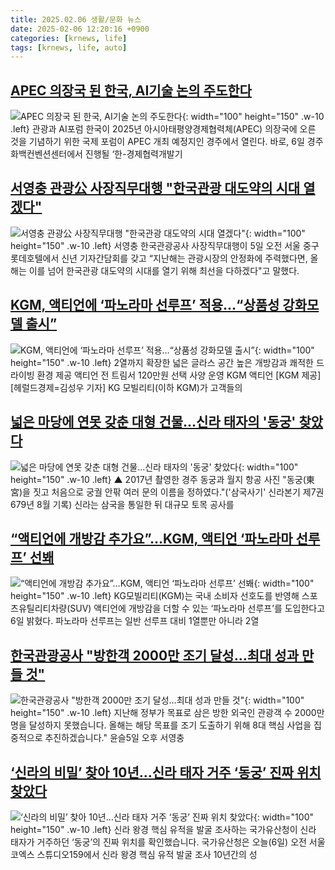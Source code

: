 ```yaml
---
title: 2025.02.06 생활/문화 뉴스
date: 2025-02-06 12:20:16 +0900
categories: [krnews, life]
tags: [krnews, life, auto]
---
```

## [APEC 의장국 된 한국, AI기술 논의 주도한다](https://n.news.naver.com/mnews/article/016/0002424598)

![APEC 의장국 된 한국, AI기술 논의 주도한다](https://mimgnews.pstatic.net/image/origin/016/2025/02/06/2424598.jpg?type=nf220_150){: width="100" height="150" .w-10 .left}
관광과 AI포럼 한국이 2025년 아시아태평양경제협력체(APEC) 의장국에 오른 것을 기념하기 위한 국제 포럼이 APEC 개최 예정지인 경주에서 열린다. 바로, 6일 경주 화백컨벤션센터에서 진행될 ‘한-경제협력개발기

## [서영충 관광公 사장직무대행 "한국관광 대도약의 시대 열겠다"](https://n.news.naver.com/mnews/article/014/0005304047)

![서영충 관광公 사장직무대행 "한국관광 대도약의 시대 열겠다"](https://mimgnews.pstatic.net/image/origin/014/2025/02/05/5304047.jpg?type=nf220_150){: width="100" height="150" .w-10 .left}
서영충 한국관광공사 사장직무대행이 5일 오전 서울 중구 롯데호텔에서 신년 기자간담회를 갖고 “지난해는 관광시장의 안정화에 주력했다면, 올해는 이를 넘어 한국관광 대도약의 시대를 열기 위해 최선을 다하겠다"고 말했다.

## [KGM, 액티언에 ‘파노라마 선루프’ 적용…“상품성 강화모델 출시”](https://n.news.naver.com/mnews/article/016/0002424694)

![KGM, 액티언에 ‘파노라마 선루프’ 적용…“상품성 강화모델 출시”](https://mimgnews.pstatic.net/image/origin/016/2025/02/06/2424694.jpg?type=nf220_150){: width="100" height="150" .w-10 .left}
2열까지 확장한 넓은 글라스 공간 높은 개방감과 쾌적한 드라이빙 환경 제공 액티언 전 트림서 120만원 선택 사양 운영 KGM 액티언 [KGM 제공] [헤럴드경제=김성우 기자] KG 모빌리티(이하 KGM)가 고객들의

## [넓은 마당에 연못 갖춘 대형 건물…신라 태자의 '동궁' 찾았다](https://n.news.naver.com/mnews/article/055/0001229194)

![넓은 마당에 연못 갖춘 대형 건물…신라 태자의 '동궁' 찾았다](https://mimgnews.pstatic.net/image/origin/055/2025/02/06/1229194.jpg?type=nf220_150){: width="100" height="150" .w-10 .left}
▲ 2017년 촬영한 경주 동궁과 월지 항공 사진 "동궁(東宮)을 짓고 처음으로 궁궐 안팎 여러 문의 이름을 정하였다."('삼국사기' 신라본기 제7권 679년 8월 기록) 신라는 삼국을 통일한 뒤 대규모 토목 공사를

## [“액티언에 개방감 추가요”…KGM, 액티언 ‘파노라마 선루프’ 선봬](https://n.news.naver.com/mnews/article/009/0005439206)

![“액티언에 개방감 추가요”…KGM, 액티언 ‘파노라마 선루프’ 선봬](https://mimgnews.pstatic.net/image/origin/009/2025/02/06/5439206.jpg?type=nf220_150){: width="100" height="150" .w-10 .left}
KG모빌리티(KGM)는 국내 소비자 선호도를 반영해 스포츠유틸리티차량(SUV) 액티언에 개방감을 더할 수 있는 ‘파노라마 선루프’를 도입한다고 6일 밝혔다. 파노라마 선루프는 일반 선루프 대비 1열뿐만 아니라 2열

## [한국관광공사 "방한객 2000만 조기 달성…최대 성과 만들 것"](https://n.news.naver.com/mnews/article/421/0008057307)

![한국관광공사 "방한객 2000만 조기 달성…최대 성과 만들 것"](https://mimgnews.pstatic.net/image/origin/421/2025/02/05/8057307.jpg?type=nf220_150){: width="100" height="150" .w-10 .left}
지난해 정부가 목표로 삼은 방한 외국인 관광객 수 2000만 명을 달성하지 못했습니다. 올해는 해당 목표를 조기 도출하기 위해 8대 핵심 사업을 집중적으로 추진하겠습니다." 윤슬5일 오후 서영충

## [‘신라의 비밀’ 찾아 10년…신라 태자 거주 ‘동궁’ 진짜 위치 찾았다](https://n.news.naver.com/mnews/article/056/0011887420)

![‘신라의 비밀’ 찾아 10년…신라 태자 거주 ‘동궁’ 진짜 위치 찾았다](https://mimgnews.pstatic.net/image/origin/056/2025/02/06/11887420.jpg?type=nf220_150){: width="100" height="150" .w-10 .left}
신라 왕경 핵심 유적을 발굴 조사하는 국가유산청이 신라 태자가 거주하던 ‘동궁’의 진짜 위치를 확인했습니다. 국가유산청은 오늘(6일) 오전 서울 코엑스 스튜디오159에서 신라 왕경 핵심 유적 발굴 조사 10년간의 성


